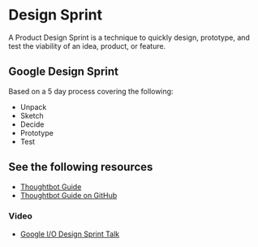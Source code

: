 # Design Sprint

A Product Design Sprint is a technique to quickly design, prototype, and test the viability of an idea, product, or feature.

## Google Design Sprint

Based on a 5 day process covering the following:

* Unpack
* Sketch
* Decide
* Prototype
* Test

## See the following resources

* [Thoughtbot Guide](https://thoughtbot.com/product-design-sprint/guide)
* [Thoughtbot Guide on GitHub](https://github.com/thoughtbot/design-sprint)

### Video

* [Google I/O Design Sprint Talk](https://www.youtube.com/watch?v=aWQUSiOZ0x8)